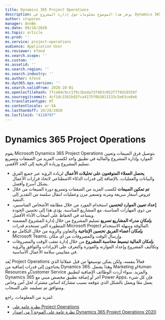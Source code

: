 ```yaml
---
title: Dynamics 365 Project Operations
description: يوفر هذا الموضوع معلومات حول إدارة المشروع في Dynamics 365 Project Operations.
author: stsporen
manager: AnnBe
ms.date: 09/16/2020
ms.topic: article
ms.prod: ''
ms.service: project-operations
audience: Application User
ms.reviewer: kfend
ms.search.scope: ''
ms.custom: ''
ms.assetid: ''
ms.search.region: ''
ms.search.industry: ''
ms.author: kfend
ms.dyn365.ops.version: ''
ms.search.validFrom: 2020-10-01
ms.openlocfilehash: 7fce84c9cc1f9c1beda73f403c052f779d10559f
ms.sourcegitcommit: 4cf1dc1561b92fca4175f0b3813133c5e63ce8e6
ms.translationtype: HT
ms.contentlocale: ar-SA
ms.lasthandoff: 10/28/2020
ms.locfileid: "4120797"
---
```

# <a name="dynamics-365-project-operations"></a>Dynamics 365 Project Operations

يقوم Microsoft Dynamics 365 Project Operations بتوصيل فرق المبيعات وتعيين الموارد وإدارة المشروع والمالية في تطبيق واحد لكسب المزيد من الصفقات وتسريع تسليم المشروع وزيادة الربحية إلى الحد الأقصى.

-   **يحصل العملاء المتوقعون على تحليلات الأعمال** لزيادة الرؤية عبر جميع الفرق والبيانات والعمليات، بالإضافة إلى قدرات الذكاء الاصطناعي لاتخاذ قرارات الأعمال بشكل أسرع وأفضل.
-   **تم تمكين المبيعات** لكسب المزيد من الصفقات وتسريع دورة المبيعات من خلال عروض أسعار سريعة ومرنة وتسعير مرن وعمليات انتقال سلسة من التقدير إلى التنفيذ.
-   **إعداد تعيين الموارد لتحسين** استخدام المورد من خلال مطابقة الأشخاص المناسبين، من ذوي المهارات المناسبة، مع المشاريع المناسبة. يؤدي هذا إلى تحسين الجودة ويساعد في الحفاظ على أصحاب الأداء الأفضل.
-   **بإمكان مدراء المشاريع تسريع** تسليم المشروع من خلال إدارة المشروع المضمنة المتطورة التي تستخدم قدرات Microsoft Project المألوفة وسهلة الاستخدام.
-   **بإمكان أعضاء الفريق تحسين الإنتاجية** والتعاون والروية من خلال التكامل مع Microsoft Teams، وإرسال الوقت والمصروفات من أي مكان.
-   **بإمكان المالية تبسيط محاسبة المشروع** من خلال إدارة تعقب الوقت والمصروفات وتكاليف المشروع وإعداد الموازنة والفوترة والتعرف على الإيرادات والتوافق والرؤية في مقاييس سلامة الأعمال الأساسية.

يُعد Project Operations فعالاً بنفسه، ولكن يمكن توسيعها من قبل عملائنا الذي يحتاجون إلى قدرات إضافية من Dynamics 365. وهذا يشمل Marketing وHuman Resources وCustomer Service والمزيد. سواء أردت الوظائف الإضافية لتطبيق Dynamics 365 آخر أو إضافة تطبيق مخصص مبني مع Power Apps، فإن كل شيء يعمل معًا ويعمل بالشكل الذي تتوقعه بسبب مشاركة اساس مشترك لحل آمن وخاص ومتوافق تم تسليمه على السحاب.

لمزيد من المعلومات، راجع:

- [نظرة عامة على Project Operations](https://dynamics.microsoft.com/en-us/project-operations/overview/)
- [نظرة عامة على الموجة 1 من إصدار Dynamics 365 Project Operations 2020](https://docs.microsoft.com/dynamics365-release-plan/2020wave1/dynamics365-project-operations/)

